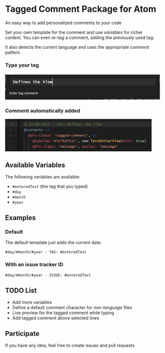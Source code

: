 # Tagged Comment Package for Atom

An easy way to add personalized comments to your code

Set your own template for the comment and use _variables_ for richer content. You can even _re-tag_ a comment, adding the previously used tag.

It also detects the current language and uses the appropriate comment pattern.

### Type your tag

![Enter Text](screenshot-enter-text.png)

### Comment automatically added

![Comment Added](screenshot-comment-added.png)

## Available Variables

The following variables are available:

- `#enteredText` (the tag that you typed)
- `#day`
- `#month`
- `#year`

## Examples

### Default

The default template just adds the current date:

```
#day/#month/#year - TAG: #enteredText
```

### With an issue tracker ID

```
#day/#month/#year - ISSUE: #enteredText
```

## TODO List

- Add more variables
- Define a default comment character for _non-language_ files
- Live preview for the tagged comment while typing
- Add tagged comment above selected lines

## Participate

If you have any idea, feel free to create issues and pull requests
